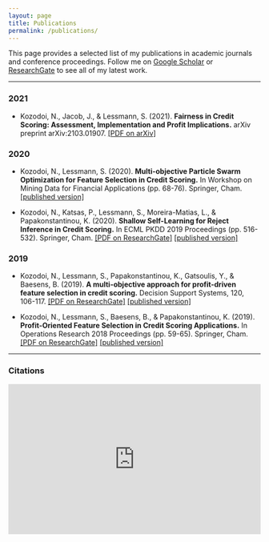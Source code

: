 ```yaml
---
layout: page
title: Publications
permalink: /publications/
---
```


This page provides a selected list of my publications in academic journals and conference proceedings. Follow me on [Google Scholar](https://scholar.google.com/citations?hl=en&authuser=1&user=58tMuD0AAAAJ) or [ResearchGate](http://researchgate.net/profile/Nikita_Kozodoi) to see all of my latest work.

---

### 2021

- Kozodoi, N., Jacob, J., & Lessmann, S. (2021).
**Fairness in Credit Scoring: Assessment, Implementation and Profit Implications.**
arXiv preprint arXiv:2103.01907. [[PDF on arXiv]](https://arxiv.org/pdf/2103.01907.pdf)


### 2020

- Kozodoi, N., Lessmann, S. (2020).
**Multi-objective Particle Swarm Optimization for Feature Selection in Credit Scoring.**
In Workshop on Mining Data for Financial Applications (pp. 68-76). Springer, Cham. [[published version]](https://link.springer.com/chapter/10.1007/978-3-030-66981-2_6)

- Kozodoi, N., Katsas, P., Lessmann, S., Moreira-Matias, L., & Papakonstantinou, K. (2020).
**Shallow Self-Learning for Reject Inference in Credit Scoring.**
In ECML PKDD 2019 Proceedings (pp. 516-532). Springer, Cham.
[[PDF on ResearchGate]](https://www.researchgate.net/publication/335833057_Shallow_Self-Learning_for_Reject_Inference_in_Credit_Scoring) [[published version]](https://link.springer.com/chapter/10.1007/978-3-030-46133-1_31#citeas)


### 2019

- Kozodoi, N., Lessmann, S., Papakonstantinou, K., Gatsoulis, Y., & Baesens, B. (2019).
**A multi-objective approach for profit-driven feature selection in credit scoring.**
Decision Support Systems, 120, 106-117.
[[PDF on ResearchGate]](https://www.researchgate.net/publication/332215219_A_multi-objective_approach_for_profit-driven_feature_selection_in_credit_scoring) [[published version]](https://www.researchgate.net/deref/https%3A%2F%2Fdoi.org%2F10.1016%2Fj.dss.2019.03.011)

- Kozodoi, N., Lessmann, S., Baesens, B., & Papakonstantinou, K. (2019).
**Profit-Oriented Feature Selection in Credit Scoring Applications.**
In Operations Research 2018 Proceedings (pp. 59-65). Springer, Cham.
[[PDF on ResearchGate]](https://www.researchgate.net/publication/335485098_Profit-Oriented_Feature_Selection_in_Credit_Scoring_Applications) [[published version]](https://www.researchgate.net/deref/https%3A%2F%2Fdoi.org%2F10.1007%2F978-3-030-18500-8_9)

---

### Citations

<iframe src="https://www.jung.ms/citations.php?id=58tMuD0AAAAJ&amp;lang=en" name="meiniframe" border="0" width="100%" frameborder="0" height="300" allowtransparency="false"></iframe>
